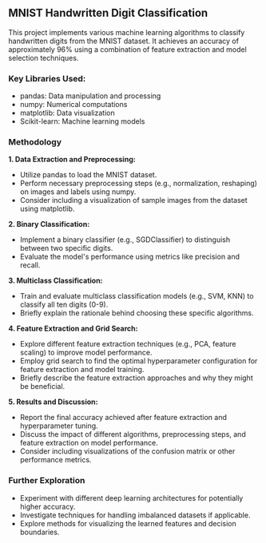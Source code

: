 ## MNIST Handwritten Digit Classification

This project implements various machine learning algorithms to classify handwritten digits from the MNIST dataset. It achieves an accuracy of approximately 96% using a combination of feature extraction and model selection techniques.

### Key Libraries Used:

* pandas: Data manipulation and processing
* numpy: Numerical computations
* matplotlib: Data visualization
* Scikit-learn: Machine learning models

### Methodology

**1. Data Extraction and Preprocessing:**

* Utilize pandas to load the MNIST dataset.
* Perform necessary preprocessing steps (e.g., normalization, reshaping) on images and labels using numpy.
* Consider including a visualization of sample images from the dataset using matplotlib.

**2. Binary Classification:**

* Implement a binary classifier (e.g., SGDClassifier) to distinguish between two specific digits.
* Evaluate the model's performance using metrics like precision and recall.

**3. Multiclass Classification:**

* Train and evaluate multiclass classification models (e.g., SVM, KNN) to classify all ten digits (0-9).
* Briefly explain the rationale behind choosing these specific algorithms.

**4. Feature Extraction and Grid Search:**

* Explore different feature extraction techniques (e.g., PCA, feature scaling) to improve model performance.
* Employ grid search to find the optimal hyperparameter configuration for feature extraction and model training.
* Briefly describe the feature extraction approaches and why they might be beneficial.

**5. Results and Discussion:**

* Report the final accuracy achieved after feature extraction and hyperparameter tuning.
* Discuss the impact of different algorithms, preprocessing steps, and feature extraction on model performance.
* Consider including visualizations of the confusion matrix or other performance metrics.

### Further Exploration

* Experiment with different deep learning architectures for potentially higher accuracy.
* Investigate techniques for handling imbalanced datasets if applicable.
* Explore methods for visualizing the learned features and decision boundaries.
